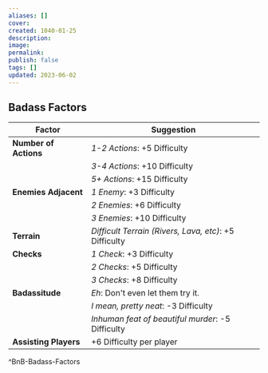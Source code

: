 ```yaml
---
aliases: []
cover: 
created: 1040-01-25
description: 
image: 
permalink: 
publish: false
tags: []
updated: 2023-06-02
---
```


## Badass Factors

| **Factor**            | **Suggestion**                                         |
| --------------------- | ------------------------------------------------------ |
| **Number of Actions** | *1-2 Actions*: +5 Difficulty                           |
|                       | *3-4 Actions*: +10 Difficulty                          |
|                       | *5+ Actions*: +15 Difficulty                           |
| **Enemies Adjacent**  | *1 Enemy*: +3 Difficulty                               |
|                       | *2 Enemies*: +6 Difficulty                             |
|                       | *3 Enemies*: +10 Difficulty                            |
| **Terrain**           | *Difficult Terrain (Rivers, Lava, etc)*: +5 Difficulty |
| **Checks**            | *1 Check*: +3 Difficulty                               |
|                       | *2 Checks*: +5 Difficulty                              |
|                       | *3 Checks*: +8 Difficulty                              |
| **Badassitude**       | *Eh*: Don't even let them try it.                      |
|                       | *I mean, pretty neat*: -3 Difficulty                   |
|                       | *Inhuman feat of beautiful murder*: -5 Difficulty      |
| **Assisting Players**                      | +6 Difficulty per player                                                       |
^BnB-Badass-Factors
